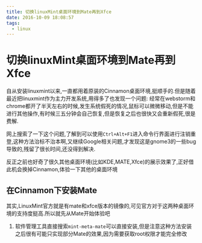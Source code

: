 ```yaml
---
title: 切换linuxMint桌面环境到Mate再到Xfce
date: 2016-10-09 18:08:57
tags:
  - linux
---
```

# 切换linuxMint桌面环境到Mate再到Xfce

自从安装linuxmint以来,一直都用着原装的Cinnamon桌面环境,挺顺手的.但是随着最近把linuxmint作为主力开发系统,用得多了也发现一个问题:
经常在webstorm和chrome都开了半天左右的时候,发生系统假死的情况,鼠标可以微微移动,但是不能进行其他操作,有时候三五分钟会自己恢复,但是恢复之后也很快又会重新假死,很是费解.

网上搜索了一下这个问题,了解到可以使用`Ctrl+Alt+F1`进入命令行界面进行注销重登,这种方法治标不治本啊,又继续Google相关问题,才发现这是gnome3的一些bug导致的,残留了很长时间,还没得到解决.

反正之前也好奇了很久其他桌面环境(比如KDE,MATE,Xfce)的展示效果了,正好借此机会换掉Cinnamon,体验一下其他的桌面环境

## 在Cinnamon下安装Mate
其实,LinuxMint官方就是有mate和xfce版本的镜像的,可见官方对于这两种桌面环境的支持度挺高.所以就先从Mate开始体验吧
1. 软件管理工具直接搜索`mint-meta-mate`可以直接安装,但是注意这种方法安装之后很有可能只实现部分Mate的效果,因为需要获取root权限才能完全修改 
